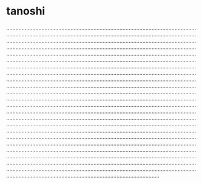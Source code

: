 # tanoshi

........................................................................................................................................................................................................................................................................................................................................................................................................................................................................................................................................................................................................................................................................................................................................................................................................................................................................................................................................................................................................................................................................................................................................................................................................................................................................................................................................................................................................................................................................................................................................................................................................................................................................................................................................................................................................................................................................................................................................................................................................................................................................................................................................................................................................................................................................................................................................................................................................................................................................................................................................................................................................................................................................................................................................................................................................................................................................................................................................................................................................................................................................